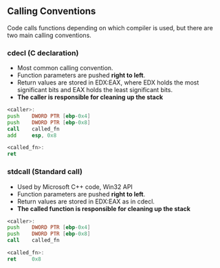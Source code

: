 ## Calling Conventions

Code calls functions depending on which compiler is used, but there are two main calling conventions.

### cdecl (C declaration)
- Most common calling convention.
- Function parameters are pushed **right to left**.
- Return values are stored in EDX:EAX, where EDX holds the most significant bits and EAX holds the least significant bits.
- **The caller is responsible for cleaning up the stack**
```asm
<caller>:
push    DWORD PTR [ebp-0x4]
push    DWORD PTR [ebp-0x8]
call    called_fn
add     esp, 0x8

<called_fn>:
ret
```

### stdcall (Standard call)
- Used by Microsoft C++ code, Win32 API
- Function parameters are pushed **right to left**.
- Return values are stored in EDX:EAX as in cdecl.
- **The called function is responsible for cleaning up the stack**
```asm
<caller>:
push    DWORD PTR [ebp-0x4]
push    DWORD PTR [ebp-0x8]
call    called_fn

<called_fn>:
ret     0x8
```
